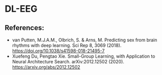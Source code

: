 # DL-EEG
## References:
* van Putten, M.J.A.M., Olbrich, S. & Arns, M. Predicting sex from brain rhythms with deep learning. Sci Rep 8, 3069 (2018). https://doi.org/10.1038/s41598-018-21495-7
* Xuefeng Du, Pengtao Xie. Small-Group Learning, with Application to Neural Architecture Search. arXiv:2012.12502 (2020).  https://arxiv.org/abs/2012.12502
